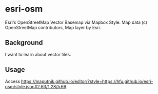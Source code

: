 # esri-osm
Esri's OpenStreetMap Vector Basemap via Mapbox Style. Map data (c) OpenStreetMap contributors, Map layer by Esri.

## Background
I want to learn about vector tiles.

## Usage
Access https://maputnik.github.io/editor/?style=https://hfu.github.io/esri-osm/style.json#2.63/1.28/5.66
